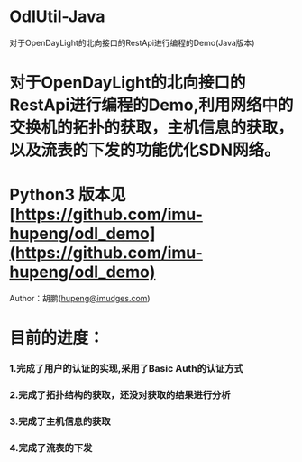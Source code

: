 # OdlUtil-Java
对于OpenDayLight的北向接口的RestApi进行编程的Demo(Java版本)
# 对于OpenDayLight的北向接口的RestApi进行编程的Demo,利用网络中的交换机的拓扑的获取，主机信息的获取，以及流表的下发的功能优化SDN网络。
# Python3 版本见[https://github.com/imu-hupeng/odl_demo](https://github.com/imu-hupeng/odl_demo)
Author：胡鹏(hupeng@imudges.com)
# 目前的进度：
### 1.完成了用户的认证的实现,采用了Basic Auth的认证方式
### 2.完成了拓扑结构的获取，还没对获取的结果进行分析
### 3.完成了主机信息的获取
### 4.完成了流表的下发
